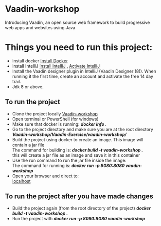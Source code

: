 # Vaadin-workshop
Introducing Vaadin, an open source web framework to build progressive web apps and websites using Java

# Things you need to run this project:
  * Install docker
  [Install Docker](https://docs.docker.com/docker-for-windows/install/)
  * Install IntelliJ
  [Install IntelliJ](https://www.jetbrains.com/idea/download) ,
  [Activate IntelliJ](https://www.jetbrains.com/student)
  * Install the Vaadin designer plugin in IntelliJ (Vaadin Designer (8)). When running it the first time, create an account and activate the free 14 day trail.
  * Jdk 8 or above.
  
## To run the project
  * Clone the project locally
  [Vaadin-workshop](https://github.com/sebivenlo/Vaadin-workshop.git)
  * Open terminal or PowerShell (for windows)
  * Make sure that docker is running: ***docker info .***
  * Go to the project directory and make sure you are at the root directory ***Vaadin-workshop/Vaadin-Exercise/vaadin-workshop/***
  * Build the project using docker to create an image. This image will contain a jar file <br/>
   The command for building is: ***docker build -t vaadin-workshop .*** <br/>
   this will create a jar file as an image and save it in this container
  * Use the run command to run the jar file inside the image:<br/>
   The command for running is: ***docker run -p 8080:8080 vaadin-workshop***
  * Open your browser and direct to:<br/>
   [localhost](https://localhost:8080)

## To run the project after you have made changes
  * Build the project again (from the root directory of the project) ***docker build -t vaadin-workshop .***
  * Run the project with ***docker run -p 8080:8080 vaadin-workshop***